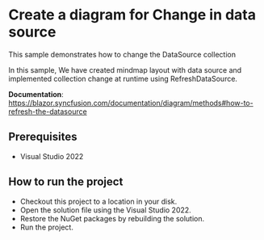 # Create a diagram for Change in data source

This sample demonstrates how to change the DataSource collection


In this sample, We have created mindmap layout with data source and implemented collection change at runtime using RefreshDataSource.


**Documentation**: https://blazor.syncfusion.com/documentation/diagram/methods#how-to-refresh-the-datasource



## Prerequisites

* Visual Studio 2022

## How to run the project

* Checkout this project to a location in your disk.
* Open the solution file using the Visual Studio 2022.
* Restore the NuGet packages by rebuilding the solution.
* Run the project.